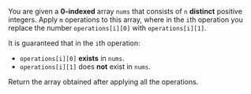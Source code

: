 You are given a **0-indexed** array `nums` that consists of `n` **distinct** positive integers. Apply `m` operations to this array, where in the `i`th operation you replace the number `operations[i][0]` with `operations[i][1]`.

It is guaranteed that in the `i`th operation:

- `operations[i][0]` **exists** in `nums`.
- `operations[i][1]` does **not** exist in `nums`.

Return the array obtained after applying all the operations.